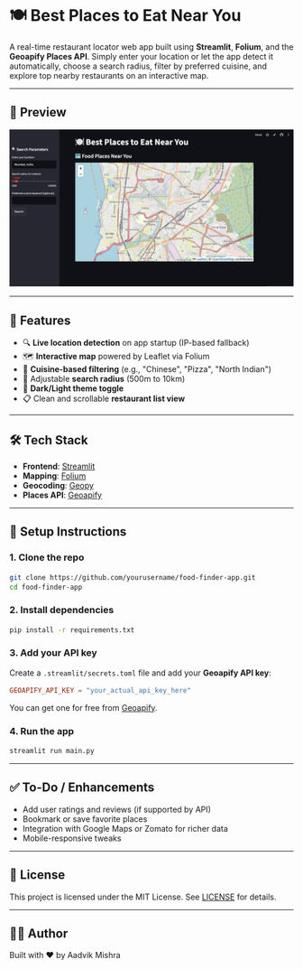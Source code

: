 # 🍽️ Best Places to Eat Near You

A real-time restaurant locator web app built using **Streamlit**, **Folium**, and the **Geoapify Places API**. Simply enter your location or let the app detect it automatically, choose a search radius, filter by preferred cuisine, and explore top nearby restaurants on an interactive map.

---

## 📸 Preview

![App Screenshot](Preview.jpeg) <!-- Update path if needed -->

---

## 🚀 Features

* 🔍 **Live location detection** on app startup (IP-based fallback)
* 🗺️ **Interactive map** powered by Leaflet via Folium
* 🍜 **Cuisine-based filtering** (e.g., "Chinese", "Pizza", "North Indian")
* 🎯 Adjustable **search radius** (500m to 10km)
* 🎨 **Dark/Light theme toggle**
* 📋 Clean and scrollable **restaurant list view**

---

## 🛠️ Tech Stack

* **Frontend**: [Streamlit](https://streamlit.io/)
* **Mapping**: [Folium](https://python-visualization.github.io/folium/)
* **Geocoding**: [Geopy](https://geopy.readthedocs.io/)
* **Places API**: [Geoapify](https://www.geoapify.com/)

---

## 🧪 Setup Instructions

### 1. Clone the repo

```bash
git clone https://github.com/yourusername/food-finder-app.git
cd food-finder-app
```

### 2. Install dependencies

```bash
pip install -r requirements.txt
```

### 3. Add your API key

Create a `.streamlit/secrets.toml` file and add your **Geoapify API key**:

```toml
GEOAPIFY_API_KEY = "your_actual_api_key_here"
```

You can get one for free from [Geoapify](https://www.geoapify.com/get-started/).

### 4. Run the app

```bash
streamlit run main.py
```

---

## ✅ To-Do / Enhancements

* Add user ratings and reviews (if supported by API)
* Bookmark or save favorite places
* Integration with Google Maps or Zomato for richer data
* Mobile-responsive tweaks

---

## 📄 License

This project is licensed under the MIT License. See [LICENSE](LICENSE) for details.

---

## 👨‍💻 Author

Built with ❤️ by Aadvik Mishra

